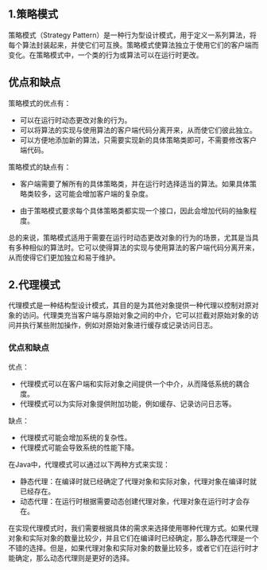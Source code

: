 ## 1.策略模式

策略模式（Strategy Pattern）是一种行为型设计模式，用于定义一系列算法，将每个算法封装起来，并使它们可互换。策略模式使算法独立于使用它们的客户端而变化。在策略模式中，一个类的行为或算法可以在运行时更改。

## 优点和缺点

策略模式的优点有：

- 可以在运行时动态更改对象的行为。
- 可以将算法的实现与使用算法的客户端代码分离开来，从而使它们彼此独立。
- 可以方便地添加新的算法，只需要实现新的具体策略类即可，不需要修改客户端代码。

策略模式的缺点有：

- 客户端需要了解所有的具体策略类，并在运行时选择适当的算法。如果具体策略类较多，这可能会增加客户端的复杂度。

- 由于策略模式要求每个具体策略类都实现一个接口，因此会增加代码的抽象程度。

总的来说，策略模式适用于需要在运行时动态更改对象的行为的场景，尤其是当具有多种相似的算法时。它可以使得算法的实现与使用算法的客户端代码分离开来，从而使得它们更加独立和易于维护。



## 2.代理模式

代理模式是一种结构型设计模式，其目的是为其他对象提供一种代理以控制对原对象的访问。代理类充当客户端与原始对象之间的中介，它可以拦截对原始对象的访问并执行某些附加操作，例如对原始对象进行缓存或记录访问日志。

### 优点和缺点

优点：

- 代理模式可以在客户端和实际对象之间提供一个中介，从而降低系统的耦合度。
- 代理模式可以为实际对象提供附加功能，例如缓存、记录访问日志等。

缺点：

- 代理模式可能会增加系统的复杂性。
- 代理模式可能会导致系统的性能下降。

在Java中，代理模式可以通过以下两种方式来实现：

- 静态代理：在编译时就已经确定了代理对象和实际对象，代理对象在编译时就已经存在。
- 动态代理：在运行时根据需要动态创建代理对象，代理对象在运行时才会存在。

在实现代理模式时，我们需要根据具体的需求来选择使用哪种代理方式。如果代理对象和实际对象的数量比较少，并且它们在编译时已经确定，那么静态代理是一个不错的选择。但是，如果代理对象和实际对象的数量比较多，或者它们在运行时才能确定，那么动态代理则是更好的选择。